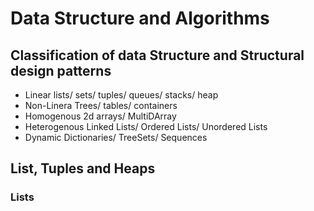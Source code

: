 # Data Structure and Algorithms

## Classification of data Structure and Structural design patterns

- Linear
  lists/ sets/ tuples/ queues/ stacks/ heap
- Non-Linera
  Trees/ tables/ containers
- Homogenous
  2d arrays/ MultiDArray
- Heterogenous
  Linked Lists/ Ordered Lists/ Unordered Lists
- Dynamic
  Dictionaries/ TreeSets/ Sequences

## List, Tuples and Heaps

### Lists
